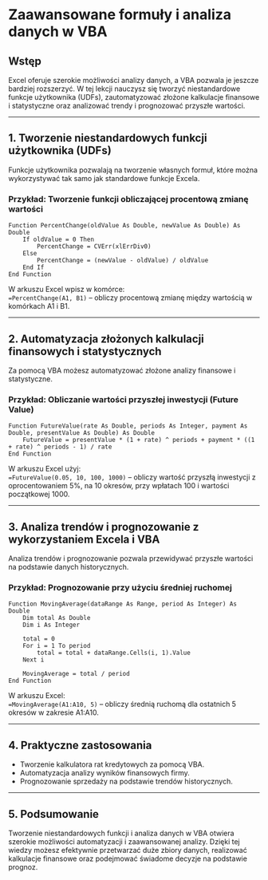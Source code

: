 # Zaawansowane formuły i analiza danych w VBA

## Wstęp

Excel oferuje szerokie możliwości analizy danych, a VBA pozwala je jeszcze bardziej rozszerzyć. W tej lekcji nauczysz się tworzyć niestandardowe funkcje użytkownika (UDFs), zautomatyzować złożone kalkulacje finansowe i statystyczne oraz analizować trendy i prognozować przyszłe wartości.

---

## 1. **Tworzenie niestandardowych funkcji użytkownika (UDFs)**

Funkcje użytkownika pozwalają na tworzenie własnych formuł, które można wykorzystywać tak samo jak standardowe funkcje Excela.

### Przykład: Tworzenie funkcji obliczającej procentową zmianę wartości

```vba
Function PercentChange(oldValue As Double, newValue As Double) As Double
    If oldValue = 0 Then
        PercentChange = CVErr(xlErrDiv0)
    Else
        PercentChange = (newValue - oldValue) / oldValue
    End If
End Function
```

W arkuszu Excel wpisz w komórce:  
`=PercentChange(A1, B1)` – obliczy procentową zmianę między wartością w komórkach A1 i B1.

---

## 2. **Automatyzacja złożonych kalkulacji finansowych i statystycznych**

Za pomocą VBA możesz automatyzować złożone analizy finansowe i statystyczne.

### Przykład: Obliczanie wartości przyszłej inwestycji (Future Value)

```vba
Function FutureValue(rate As Double, periods As Integer, payment As Double, presentValue As Double) As Double
    FutureValue = presentValue * (1 + rate) ^ periods + payment * ((1 + rate) ^ periods - 1) / rate
End Function
```

W arkuszu Excel użyj:  
`=FutureValue(0.05, 10, 100, 1000)` – obliczy wartość przyszłą inwestycji z oprocentowaniem 5%, na 10 okresów, przy wpłatach 100 i wartości początkowej 1000.

---

## 3. **Analiza trendów i prognozowanie z wykorzystaniem Excela i VBA**

Analiza trendów i prognozowanie pozwala przewidywać przyszłe wartości na podstawie danych historycznych.

### Przykład: Prognozowanie przy użyciu średniej ruchomej

```vba
Function MovingAverage(dataRange As Range, period As Integer) As Double
    Dim total As Double
    Dim i As Integer

    total = 0
    For i = 1 To period
        total = total + dataRange.Cells(i, 1).Value
    Next i

    MovingAverage = total / period
End Function
```

W arkuszu Excel:  
`=MovingAverage(A1:A10, 5)` – obliczy średnią ruchomą dla ostatnich 5 okresów w zakresie A1:A10.

---

## 4. **Praktyczne zastosowania**

- Tworzenie kalkulatora rat kredytowych za pomocą VBA.
- Automatyzacja analizy wyników finansowych firmy.
- Prognozowanie sprzedaży na podstawie trendów historycznych.

---

## 5. **Podsumowanie**

Tworzenie niestandardowych funkcji i analiza danych w VBA otwiera szerokie możliwości automatyzacji i zaawansowanej analizy. Dzięki tej wiedzy możesz efektywnie przetwarzać duże zbiory danych, realizować kalkulacje finansowe oraz podejmować świadome decyzje na podstawie prognoz.
